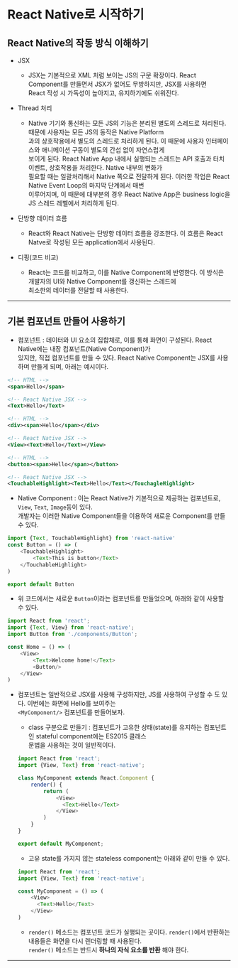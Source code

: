 <h1>React Native로 시작하기</h1>

<h2>React Native의 작동 방식 이해하기</h2>

* JSX
  * JSX는 기본적으로 XML 처럼 보이는 JS의 구문 확장이다. React Component를 만들면서 JSX가 없어도 무방하지만, JSX를 사용하면   
    React 작성 시 가독성이 높아지고, 유지하기에도 쉬워진다.

* Thread 처리
  * Native 기기와 통신하는 모든 JS의 기능은 분리된 별도의 스레드로 처리된다. 때문에 사용자는 모든 JS의 동작은 Native Platform   
    과의 상호작용에서 별도의 스레드로 처리하게 된다. 이 때문에 사용자 인터페이스와 애니메이션 구동이 별도의 간섭 없이 자연스럽게   
    보이게 된다. React Native App 내에서 실행되는 스레드는 API 호출과 터치 이벤트, 상호작용을 처리한다. Native 내부의 변화가   
    필요할 때는 일괄처리해서 Native 쪽으로 전달하게 된다. 이러한 작업은 React Native Event Loop의 마지막 단계에서 매번   
    이루어지며, 이 때문에 대부분의 경우 React Native App은 business logic을 JS 스레드 레벨에서 처리하게 된다.

* 단방향 데이터 흐름
  * React와 React Native는 단방향 데이터 흐름을 강조한다. 이 흐름은 React Natve로 작성된 모든 application에서 사용된다.

* 디핑(코드 비교)
  * React는 코드를 비교하고, 이를 Native Component에 반영한다. 이 방식은 개발자의 UI와 Native Component를 갱신하는 스레드에   
    최소한의 데이터를 전달할 때 사용한다.
<hr/>

<h2>기본 컴포넌트 만들어 사용하기</h2>

* 컴포넌트 : 데이터와 UI 요소의 집합체로, 이를 통해 화면이 구성된다. React Native에는 내장 컴포넌트(Native Component)가   
  있지만, 직접 컴포넌트를 만들 수 있다. React Native Component는 JSX를 사용하며 만들게 되며, 아래는 예시이다.
```xml
<!-- HTML -->
<span>Hello</span>

<!-- React Native JSX -->
<Text>Hello</Text>

<!-- HTML -->
<div><span>Hello</span></div>

<!-- React Native JSX -->
<View><Text>Hello</Text></View>

<!-- HTML -->
<button><span>Hello</span></button>

<!-- React Native JSX -->
<TouchableHighlight><Text>Hello</Text></TouchagleHighlight>
```

* Native Component : 이는 React Native가 기본적으로 제공하는 컴포넌트로, `View`, `Text`, `Image`등이 있다.   
  개발자는 이러한 Native Component들을 이용하여 새로운 Component를 만들 수 있다.
```js
import {Text, TouchableHighlight} from 'react-native'
const Button = () => (
    <TouchableHighlight>
        <Text>This is button</Text>
    </TouchableHighlight>
)

export default Button
```

* 위 코드에서는 새로운 `Button`이라는 컴포넌트를 만들었으며, 아래와 같이 사용할 수 있다.
```js
import React from 'react';
import {Text, View} from 'react-native';
import Button from './components/Button';

const Home = () => (
    <View>
        <Text>Welcome home!</Text>
        <Button/>
    </View>
)
```

* 컴포넌트는 일반적으로 JSX를 사용해 구성하지만, JS를 사용하여 구성할 수 도 있다. 이번에는 화면에 Hello를 보여주는   
  `<MyComponent/>` 컴포넌트를 만들어보자.

  * class 구분으로 만들기 : 컴포넌트가 고유한 상태(state)를 유지하는 컴포넌트인 stateful component에는 ES2015 클래스   
    문법을 사용하는 것이 일반적이다.
  ```js
  import React from 'react';
  import {View, Text} from 'react-native';

  class MyComponent extends React.Component {
      render() {
          return (
              <View>
                <Text>Hello</Text>
              </View>
          )
      }
  }

  export default MyComponent;
  ```

  * 고유 state를 가지지 않는 stateless component는 아래와 같이 만들 수 있다.
  ```js
  import React from 'react';
  import {View, Text} from 'react-native';

  const MyComponent = () => (
      <View>
        <Text>Hello</Text>
      </View>
  )
  ```

  * `render()` 메소드는 컴포넌트 코드가 실행되는 곳이다. `render()`에서 반환하는 내용들은 화면을 다시 렌더링할 때 사용된다.   
    `render()` 메소드는 반드시 __하나의 자식 요소를 반환__ 해야 한다.
<hr/>